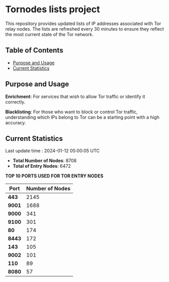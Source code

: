 # Tornodes lists project

This repository provides updated lists of IP addresses associated with Tor relay nodes. The lists are refreshed every 30 minutes to ensure they reflect the most current state of the Tor network.

## Table of Contents

- [Purpose and Usage](#purpose-and-usage)
- [Current Statistics](#current-statistics)


## Purpose and Usage

**Enrichment**: For services that wish to allow Tor traffic or identify it correctly.

**Blacklisting**: For those who want to block or control Tor traffic, understanding which IPs belong to Tor can be a starting point with a high accuracy.

## Current Statistics

Last update time : 2024-01-12 05:00:05 UTC

- **Total Number of Nodes**: 8708
- **Total of Entry Nodes**: 6472

**TOP 10 PORTS USED FOR TOR ENTRY NODES**

| **Port** | **Number of Nodes** |
|------|-----------------|
| **443**   | 2145  |
| **9001**   | 1688  |
| **9000**   | 341  |
| **9100**   | 301  |
| **80**   | 174  |
| **8443**   | 172  |
| **143**   | 105  |
| **9002**   | 101  |
| **110**   | 89  |
| **8080**   | 57  |

